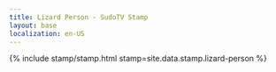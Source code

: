 ```yaml
---
title: Lizard Person - SudoTV Stamp
layout: base
localization: en-US
---
```


{% include stamp/stamp.html
    stamp=site.data.stamp.lizard-person
%}